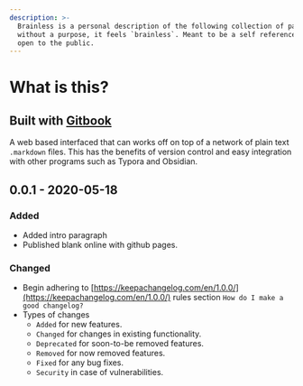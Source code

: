 ```yaml
---
description: >-
  Brainless is a personal description of the following collection of pages;
  without a purpose, it feels `brainless`. Meant to be a self reference source,
  open to the public.
---
```


# What is this?

## Built with [Gitbook](https://docs.gitbook.com/)

A web based interfaced that can works off on top of a network of plain text `.markdown`  files. This has the benefits of version control and easy integration with other programs such as Typora and Obsidian.  

## 0.0.1 - 2020-05-18

### Added

* Added intro paragraph
* Published blank online with github pages.

### Changed

* Begin adhering to [https://keepachangelog.com/en/1.0.0/](https://keepachangelog.com/en/1.0.0/) rules  section `How do I make a good changelog?`
* Types of changes
  * `Added` for new features.
  * `Changed` for changes in existing functionality.
  * `Deprecated` for soon-to-be removed features.
  * `Removed` for now removed features.
  * `Fixed` for any bug fixes.
  * `Security` in case of vulnerabilities.



